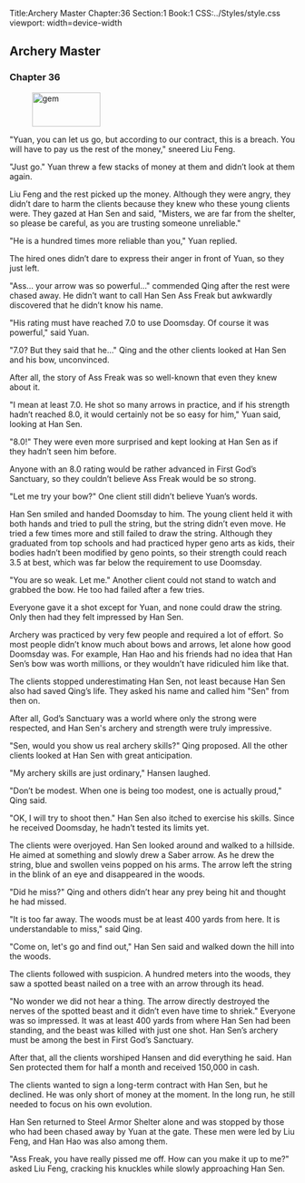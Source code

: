 Title:Archery Master 
Chapter:36 
Section:1 
Book:1 
CSS:../Styles/style.css 
viewport: width=device-width
  
## Archery Master
### Chapter 36 
<figure>
	<img src="../Images/gem.gif" alt="gem" id="gem" width="120" height="60" />
</figure>
  

  
  "Yuan, you can let us go, but according to our contract, this is a breach. You will have to pay us the rest of the money," sneered Liu Feng.

"Just go." Yuan threw a few stacks of money at them and didn’t look at them again.

Liu Feng and the rest picked up the money. Although they were angry, they didn’t dare to harm the clients because they knew who these young clients were. They gazed at Han Sen and said, "Misters, we are far from the shelter, so please be careful, as you are trusting someone unreliable."

"He is a hundred times more reliable than you," Yuan replied.

The hired ones didn’t dare to express their anger in front of Yuan, so they just left.

"Ass... your arrow was so powerful..." commended Qing after the rest were chased away. He didn’t want to call Han Sen Ass Freak but awkwardly discovered that he didn’t know his name.

"His rating must have reached 7.0 to use Doomsday. Of course it was powerful," said Yuan.

"7.0? But they said that he..." Qing and the other clients looked at Han Sen and his bow, unconvinced.

After all, the story of Ass Freak was so well-known that even they knew about it.

"I mean at least 7.0. He shot so many arrows in practice, and if his strength hadn’t reached 8.0, it would certainly not be so easy for him," Yuan said, looking at Han Sen.

"8.0!" They were even more surprised and kept looking at Han Sen as if they hadn’t seen him before.

Anyone with an 8.0 rating would be rather advanced in First God’s Sanctuary, so they couldn’t believe Ass Freak would be so strong.

"Let me try your bow?" One client still didn’t believe Yuan’s words.

Han Sen smiled and handed Doomsday to him. The young client held it with both hands and tried to pull the string, but the string didn’t even move. He tried a few times more and still failed to draw the string. Although they graduated from top schools and had practiced hyper geno arts as kids, their bodies hadn’t been modified by geno points, so their strength could reach 3.5 at best, which was far below the requirement to use Doomsday.

"You are so weak. Let me." Another client could not stand to watch and grabbed the bow. He too had failed after a few tries.

Everyone gave it a shot except for Yuan, and none could draw the string. Only then had they felt impressed by Han Sen.

Archery was practiced by very few people and required a lot of effort. So most people didn’t know much about bows and arrows, let alone how good Doomsday was. For example, Han Hao and his friends had no idea that Han Sen’s bow was worth millions, or they wouldn’t have ridiculed him like that.

The clients stopped underestimating Han Sen, not least because Han Sen also had saved Qing’s life. They asked his name and called him "Sen" from then on.

After all, God’s Sanctuary was a world where only the strong were respected, and Han Sen's archery and strength were truly impressive.

"Sen, would you show us real archery skills?" Qing proposed. All the other clients looked at Han Sen with great anticipation.

"My archery skills are just ordinary," Hansen laughed.

"Don’t be modest. When one is being too modest, one is actually proud," Qing said.

"OK, I will try to shoot then." Han Sen also itched to exercise his skills. Since he received Doomsday, he hadn’t tested its limits yet.

The clients were overjoyed. Han Sen looked around and walked to a hillside. He aimed at something and slowly drew a Saber arrow. As he drew the string, blue and swollen veins popped on his arms. The arrow left the string in the blink of an eye and disappeared in the woods.

"Did he miss?" Qing and others didn’t hear any prey being hit and thought he had missed.

"It is too far away. The woods must be at least 400 yards from here. It is understandable to miss," said Qing.

"Come on, let's go and find out," Han Sen said and walked down the hill into the woods.

The clients followed with suspicion. A hundred meters into the woods, they saw a spotted beast nailed on a tree with an arrow through its head.

"No wonder we did not hear a thing. The arrow directly destroyed the nerves of the spotted beast and it didn’t even have time to shriek." Everyone was so impressed. It was at least 400 yards from where Han Sen had been standing, and the beast was killed with just one shot. Han Sen’s archery must be among the best in First God’s Sanctuary.

After that, all the clients worshiped Hansen and did everything he said. Han Sen protected them for half a month and received 150,000 in cash.

The clients wanted to sign a long-term contract with Han Sen, but he declined. He was only short of money at the moment. In the long run, he still needed to focus on his own evolution.

Han Sen returned to Steel Armor Shelter alone and was stopped by those who had been chased away by Yuan at the gate. These men were led by Liu Feng, and Han Hao was also among them.

"Ass Freak, you have really pissed me off. How can you make it up to me?" asked Liu Feng, cracking his knuckles while slowly approaching Han Sen.
